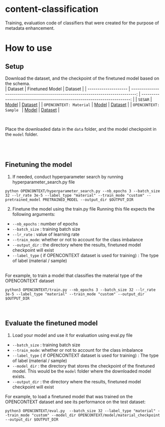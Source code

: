 # content-classification

Training, evaluation code of classifiers that were created for the purpose of metadata enhancement. 

# How to use

## Setup
Download the dataset, and the checkpoint of the finetuned model based on the schema. 
<br/>
| Dataset                |  Finetuned Model |  Dataset  |
| -------------------- | --------------------------------------------------------------------------------: | ------------------------------------------------------------------------: | 
| `SESAR`  |     [Model]() |     [Dataset]() |
| `OPENCONTEXT: Material`  |     [Model]() |     [Dataset]() |
| `OPENCONTEXT: Sample `  |     [Model]() |     [Dataset]() |


<br/>

Place the downloaded data in the `data` folder, and the model checkpoint in the `model` folder.

<br/>
<br/>

## Finetuning the model
1. If needed, conduct hyperparameter search by running hyperparameter_search.py file <br/>
```
python OPENCONTEXT/hyperparameter_search.py --nb_epochs 3 --batch_size 32 --lr_rate 3e-5 --label_type "material" --train_mode "custom" --pretrained_model PRETRAINED_MODEL --output_dir $OUTPUT_DIR 
```

2. Finetune the model using the train.py file 
Running this file expects the following arguments:
* `--nb_epochs` : number of epochs
* `--batch_size` : training batch size
* `--lr_rate` : value of learning rate
* `--train_mode`: whether or not to account for the class imbalance 
* `--output_dir` : the directory where the results, finetuned model checkpoint will exist
* `--label_type` ( if OPENCONTEXT dataset is used for training) : The type of label  (material / sample)
<br/>
For example, to train a model that classifies the material type of the OPENCONTEXT dataset 

```
python3 OPENCONTEXT/train.py --nb_epochs 3 --batch_size 32 --lr_rate 3e-5 --label_type "material" --train_mode "custom" --output_dir $OUTPUT_DIR 
```

<br/>

## Evaluate the finetuned model 

1. Load your model and use it for evaluation using eval.py file
* `--batch_size` : training batch size
* `--train_mode`: whether or not to account for the class imbalance 
* `--label_type` ( if OPENCONTEXT dataset is used for training) : The type of label  (material / sample)
* `--model_dir` : the directory that stores the checkpoint of the finetuned model. This would be the `model` folder where the downloaded model exists.
* `--output_dir` : the directory where the results, finetuned model checkpoint will exist

For example, to load a finetuned model that was trained on the OPENCONTEXT dataset and see its performance on the test dataset: 
```
python3 OPENCONTEXT/eval.py  --batch_size 32 --label_type "material" --train_mode "custom" --model_dir OPENCONTEXT/model/material_checkpoint --output_dir $OUTPUT_DIR 
```